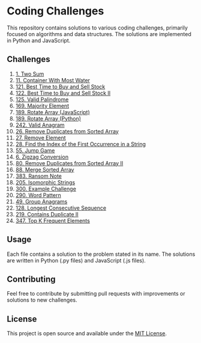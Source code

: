 # Coding Challenges

This repository contains solutions to various coding challenges, primarily focused on algorithms and data structures. The solutions are implemented in Python and JavaScript.

## Challenges

1. [1. Two Sum](1.%20Two%20Sum.py)
2. [11. Container With Most Water](11.%20Container%20With%20Most%20Water.py)
3. [121. Best Time to Buy and Sell Stock](121.%20Best%20Time%20to%20Buy%20and%20Sell%20Stock.py)
4. [122. Best Time to Buy and Sell Stock II](122.%20Best%20Time%20to%20Buy%20and%20Sell%20Stock%20II.py)
5. [125. Valid Palindrome](125.%20Valid%20Palindrome.py)
6. [169. Majority Element](169.%20Majority%20Element.py)
7. [189. Rotate Array (JavaScript)](189.%20Rotate%20Array.js)
8. [189. Rotate Array (Python)](189.%20Rotate%20Array.py)
9. [242. Valid Anagram](242.%20Valid%20Anagram.py)
10. [26. Remove Duplicates from Sorted Array](26.%20Remove%20Duplicates%20from%20Sorted%20Array.py)
11. [27. Remove Element](27.%20Remove%20Element.py)
12. [28. Find the Index of the First Occurrence in a String](28.%20Find%20the%20Index%20of%20the%20First%20Occurrence%20in%20a%20String.py)
13. [55. Jump Game](55.%20Jump%20Game.py)
14. [6. Zigzag Conversion](6.%20Zigzag%20Conversion.py)
15. [80. Remove Duplicates from Sorted Array II](80.%20Remove%20Duplicates%20from%20Sorted%20Array%20II.py)
16. [88. Merge Sorted Array](88.%20Merge%20Sorted%20Array.py)
17. [383. Ransom Note](383.%20Ransom%20Note.py)
18. [205. Isomorphic Strings](205.%20Isomorphic%20Strings.py)
19. [300. Example Challenge](300.%20Example%20Challenge.py)
20. [290. Word Pattern](290.%20Word%20Pattern.py)
21. [49. Group Anagrams](49.%20Group%20Anagrams.py)
22. [128. Longest Consecutive Sequence](128.%20Longest%20Consecutive%20Sequence.py)
23. [219. Contains Duplicate II](219.%20Contains%20Duplicate%20II.py)
24. [347. Top K Frequent Elements](347.%20Top%20K%20Frequent%20Elements.py)

## Usage

Each file contains a solution to the problem stated in its name. The solutions are written in Python (.py files) and JavaScript (.js files).

## Contributing

Feel free to contribute by submitting pull requests with improvements or solutions to new challenges.

## License

This project is open source and available under the [MIT License](LICENSE).